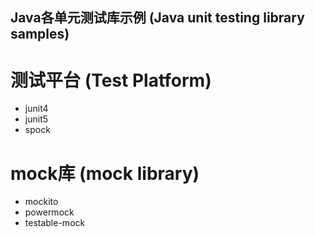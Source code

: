 ## Java各单元测试库示例 (Java unit testing library samples)

# 测试平台 (Test Platform)
* junit4
* junit5
* spock

# mock库 (mock library)
* mockito
* powermock
* testable-mock



